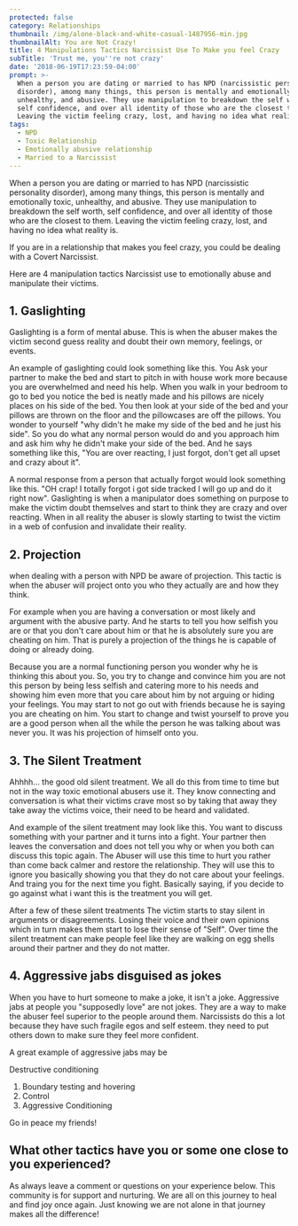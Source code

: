 ```yaml
---
protected: false
category: Relationships
thumbnail: /img/alone-black-and-white-casual-1487956-min.jpg
thumbnailAlt: You are Not Crazy!
title: 4 Manipulations Tactics Narcissist Use To Make you feel Crazy
subTitle: 'Trust me, you''re not crazy'
date: '2018-06-19T17:23:59-04:00'
prompt: >-
  When a person you are dating or married to has NPD (narcissistic personality
  disorder), among many things, this person is mentally and emotionally toxic,
  unhealthy, and abusive. They use manipulation to breakdown the self worth,
  self confidence, and over all identity of those who are the closest to them.
  Leaving the victim feeling crazy, lost, and having no idea what reality is. 
tags:
  - NPD
  - Toxic Relationship
  - Emotionally abusive relationship
  - Married to a Narcissist
---
```

When a person you are dating or married to has NPD (narcissistic personality disorder), among many things, this person is mentally and emotionally toxic, unhealthy, and abusive. They use manipulation to breakdown the self worth, self confidence, and over all identity of those who are the closest to them. Leaving the victim feeling crazy, lost, and having no idea what reality is. 

If you are in a relationship that makes you feel crazy, you could be dealing with a Covert Narcissist. 

Here are 4 manipulation tactics Narcissist use to emotionally abuse and manipulate their victims.

## 1. Gaslighting

Gaslighting is a form of mental abuse. This is when the abuser makes the victim second guess reality and doubt their own memory, feelings, or events. 

An example of gaslighting could look something like this. You Ask your partner to make the bed and start to pitch in with house work more because you are overwhelmed and need his help. When you walk in your bedroom to go to bed you notice the bed is neatly made and his pillows are nicely places on his side of the bed. You then look at your side of the bed and your pillows are thrown on the floor and the pillowcases are off the pillows. You wonder to yourself "why didn't he make my side of the bed and he just his side". So you do what any normal person would do and you approach him and ask him why he didn't make your side of the bed. And he says something like this, "You are over reacting, I just forgot, don't get all upset and crazy about it". 

A normal response from a person that actually forgot would look something like this. "OH crap! I totally forgot i got side tracked I will go up and do it right now". Gaslighting is when a manipulator does something on purpose to make the victim doubt themselves and start to think they are crazy and over reacting. When in all reality the abuser is slowly starting to twist the victim in a web of confusion and invalidate their reality.



## 2. Projection

when dealing with a person with NPD be aware of projection. This tactic is when the abuser will project onto you who they actually are and how they think. 

For example when you are having a conversation or most likely and argument with the abusive party. And he starts to tell you how selfish you are or that you don't care about him or that he is absolutely sure you are cheating on him. That is purely a projection of the things he is capable of doing or already doing. 

Because you are a normal functioning person you wonder why he is thinking this about you. So, you try to change and convince him you are not this person by being less selfish and catering more to his needs and showing him even more that you care about him by not arguing or hiding your feelings. You may start to not go out with friends because he is saying you are cheating on him. You start to change and twist yourself to prove you are a good person when all the while the person he was talking about was never you. It was his projection of himself onto you. 



## 3. The Silent Treatment

Ahhhh... the good old silent treatment. We all do this from time to time but not in the way toxic emotional abusers use it. They know connecting and conversation is what their victims crave most so by taking that away they take away the victims voice, their need to be heard and validated. 

And example of the silent treatment may look like this. You want to discuss something with your partner and it turns into a fight. Your partner then leaves the conversation and does not tell you why or when you both can discuss this topic again. The Abuser will use this time to hurt you rather than come back calmer and restore the relationship. They will use this to ignore you basically showing you that they do not care about your feelings. And traing you for the next time you fight. Basically saying, if you decide to go against what i want this is the treatment you will get. 

After a few of these silent treatments The victim starts to stay silent in arguments or disagreements. Losing their voice and their own opinions which in turn makes them start to lose their sense of "Self". Over time the silent treatment can make people feel like they are walking on egg shells around their partner and they do not matter.

## 4. Aggressive jabs disguised as jokes

When you have to hurt someone to make a joke, it isn't a joke. Aggressive jabs at people you "supposedly love" are not jokes. They are a way to make the abuser feel superior to the people around them. Narcissists do this a lot because they have such fragile egos and self esteem. they need to put others down to make sure they feel more confident. 

A great example of aggressive jabs may be 



Destructive conditioning

1. Boundary testing and hovering
2. Control
3. Aggressive Conditioning

Go in peace my friends!

## What other tactics have you or some one close to you experienced?

As always leave a comment or questions on your experience below. This community is for support and nurturing. We are all on this journey to heal and find joy once again. Just knowing we are not alone in that journey makes all the difference!
